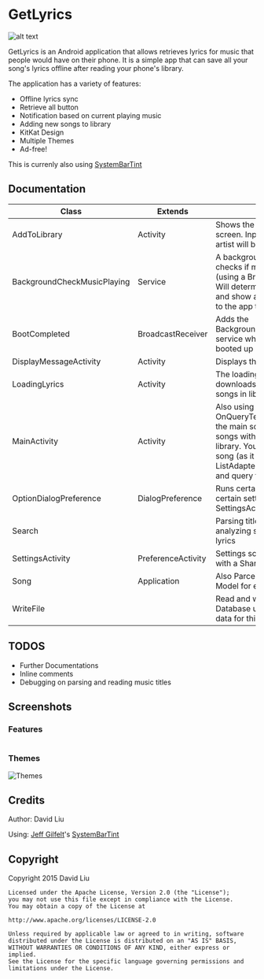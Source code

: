 # GetLyrics
![alt text](https://github.com/davidlky/GetLyrics/raw/master/app/src/main/res/drawable-xxhdpi/ic_launcher.png "GetLyrics")


GetLyrics is an Android application that allows retrieves lyrics for music that people would have on their phone. It is a simple app that can save all your song's lyrics offline after reading your phone's library. 

The application has a variety of features:
- Offline lyrics sync
- Retrieve all button
- Notification based on current playing music
- Adding new songs to library
- KitKat Design
- Multiple Themes
- Ad-free!

This is currenly also using [SystemBarTint](https://github.com/jgilfelt/SystemBarTint)
## Documentation
| Class | Extends | Purpose |
|-------|---------|------|
| AddToLibrary| Activity | Shows the add song to library screen. Inputed song name and artist will be used to search |
| BackgroundCheckMusicPlaying | Service | A background service that checks if music is playing (using a BroacastReceiver). Will determine the song playing and show a notification linking to the app to show the lyrics. |
| BootCompleted | BroadcastReceiver | Adds the BackgroundCheckMusicPlaying service when phone has booted up |
| DisplayMessageActivity | Activity | Displays the lyrics for the song |
| LoadingLyrics | Activity | The loading all lyrics page, downloads all of the lyrics to all songs in library on phone|
| MainActivity| Activity | Also using OnQueryTextListener. This is the main screen listing all of the songs with a FAB to add to library. You can query the list of song (as it is using a custom ListAdapter allowing categories and query filter). |
| OptionDialogPreference | DialogPreference | Runs certain scripts after certain settings in SettingsActivity has changed |
| Search | | Parsing titles of songs and analyzing search results for lyrics |
| SettingsActivity| PreferenceActivity | Settings screen that dealds with a SharedPreference |
| Song | Application | Also Parcelable. This is the Model for each song |
| WriteFile |  | Read and write to the SQLite Database used behind storing data for this app |

## TODOS
- Further Documentations
- Inline comments
- Debugging on parsing and reading music titles

## Screenshots
### Features
<img scr = "https://raw.githubusercontent.com/davidlky/GetLyrics/master/screens/(1).jpg" style = "width:300px; height:auto">
<img scr = "https://raw.githubusercontent.com/davidlky/GetLyrics/master/screens/(6).jpg" style = "width:300px; height:auto">
<img scr = "https://raw.githubusercontent.com/davidlky/GetLyrics/master/screens/(2).jpg" style = "width:300px; height:auto">
<img scr = "https://raw.githubusercontent.com/davidlky/GetLyrics/master/screens/(3).jpg" style = "width:300px; height:auto">
<img scr = "https://raw.githubusercontent.com/davidlky/GetLyrics/master/screens/(4).jpg" style = "width:300px; height:auto">


### Themes
![Themes](https://raw.githubusercontent.com/davidlky/GetLyrics/master/screens/(8).jpg "Screenshot")

## Credits
Author: David Liu

Using: [Jeff Gilfelt](https://github.com/jgilfelt)'s [SystemBarTint](https://github.com/jgilfelt/SystemBarTint)

## Copyright
Copyright 2015 David Liu
```
Licensed under the Apache License, Version 2.0 (the "License");
you may not use this file except in compliance with the License.
You may obtain a copy of the License at

http://www.apache.org/licenses/LICENSE-2.0

Unless required by applicable law or agreed to in writing, software
distributed under the License is distributed on an "AS IS" BASIS,
WITHOUT WARRANTIES OR CONDITIONS OF ANY KIND, either express or implied.
See the License for the specific language governing permissions and
limitations under the License.
```
